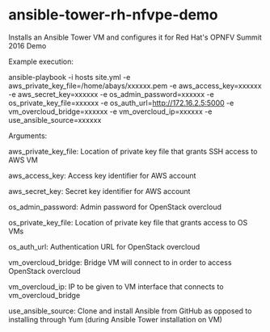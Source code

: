 # ansible-tower-rh-nfvpe-demo
Installs an Ansible Tower VM and configures it for Red Hat's OPNFV Summit 2016 Demo

Example execution:

ansible-playbook -i hosts site.yml -e aws_private_key_file=/home/abays/xxxxxx.pem -e aws_access_key=xxxxxx -e aws_secret_key=xxxxxx -e os_admin_password=xxxxxx -e os_private_key_file=xxxxxx -e os_auth_url=http://172.16.2.5:5000 -e vm_overcloud_bridge=xxxxxx -e vm_overcloud_ip=xxxxxx -e use_ansible_source=xxxxxx

Arguments:

aws_private_key_file: Location of private key file that grants SSH access to AWS VM

aws_access_key: Access key identifier for AWS account

aws_secret_key: Secret key identifier for AWS account

os_admin_password: Admin password for OpenStack overcloud

os_private_key_file: Location of private key file that grants access to OS VMs

os_auth_url: Authentication URL for OpenStack overcloud

vm_overcloud_bridge: Bridge VM will connect to in order to access OpenStack overcloud

vm_overcloud_ip: IP to be given to VM interface that connects to vm_overcloud_bridge

use_ansible_source: Clone and install Ansible from GitHub as opposed to installing through Yum (during Ansible Tower installation on VM)
